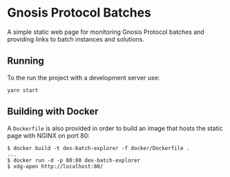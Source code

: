 # Gnosis Protocol Batches

A simple static web page for monitoring Gnosis Protocol batches and providing
links to batch instances and solutions.

## Running

To the run the project with a development server use:

`yarn start`

## Building with Docker

A `Dockerfile` is also provided in order to build an image that hosts the static
page with NGINX on port 80:

```
$ docker build -t dex-batch-explorer -f docker/Dockerfile .
...
$ docker run -d -p 80:80 dex-batch-explorer
$ xdg-open http://localhost:80/
```
